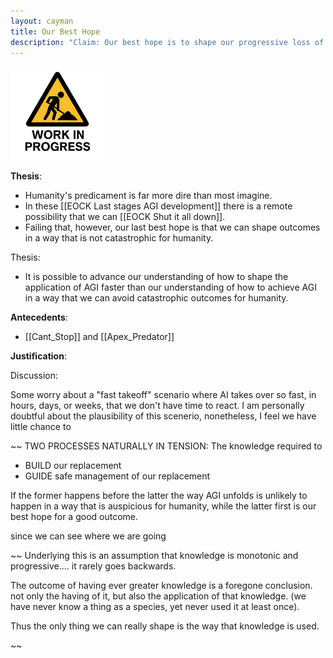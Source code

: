 ```yaml
---
layout: cayman
title: Our Best Hope
description: "Claim: Our best hope is to shape our progressive loss of control in ways least likely to result in catastrophic harm."
---
```


<img src="../assets/images/WorkInProgress.png" height="150px;" />

**Thesis**:
- Humanity's predicament is far more dire than most imagine. 
- In these [[EOCK Last stages AGI development]] there is a remote possibility that we can [[EOCK Shut it all down]].
- Failing that, however, our last best hope is that we can shape outcomes in a way that is not catastrophic for humanity.


Thesis:
- It is possible to advance our understanding of how to shape the application of AGI faster than our understanding of how to achieve AGI in a way that we can avoid catastrophic outcomes for humanity.



**Antecedents**:
- [[Cant_Stop]]  and  [[Apex_Predator]] 

**Justification**:


Discussion:

Some worry about a "fast takeoff" scenario where AI takes over so fast, in hours, days, or weeks, that we don't have time to react.
I am personally doubtful about the plausibility of this scenerio, nonetheless, I feel we have little chance to 



~~
TWO PROCESSES NATURALLY IN TENSION:
The knowledge required to 
- BUILD our replacement
- GUIDE safe management of our replacement

If the former happens before the latter the way AGI unfolds is unlikely to happen in a way that is auspicious for humanity, while the latter first is our best hope for a good outcome.

since we can see where we are going

~~
Underlying this is an assumption that knowledge is monotonic and progressive.... it rarely goes backwards.

The outcome of having ever greater knowledge is a foregone conclusion.  not only the having of it, but also the application of that knowledge.  (we have never know a thing as a species, yet never used it at least once).

Thus the only thing we can really shape is the way that knowledge is used.

~~
